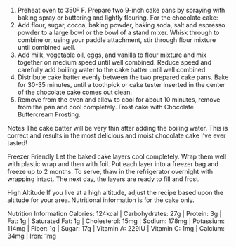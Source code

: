 1. Preheat oven to 350º F. Prepare two 9-inch cake pans by spraying with baking spray or buttering and lightly flouring.
For the chocolate cake:
2. Add flour, sugar, cocoa, baking powder, baking soda, salt and espresso powder to a large bowl or the bowl of a stand mixer. Whisk through to combine or, using your paddle attachment, stir through flour mixture until combined well.
3. Add milk, vegetable oil, eggs, and vanilla to flour mixture and mix together on medium speed until well combined. Reduce speed and carefully add boiling water to the cake batter until well combined.
4. Distribute cake batter evenly between the two prepared cake pans. Bake for 30-35 minutes, until a toothpick or cake tester inserted in the center of the chocolate cake comes out clean.
5. Remove from the oven and allow to cool for about 10 minutes, remove from the pan and cool completely.
Frost cake with Chocolate Buttercream Frosting.


Notes
The cake batter will be very thin after adding the boiling water. This is correct and results in the most delicious and moist chocolate cake I’ve ever tasted!


Freezer Friendly
Let the baked cake layers cool completely. Wrap them well with plastic wrap and then with foil. Put each layer into a freezer bag and freeze up to 2 months. To serve, thaw in the refrigerator overnight with wrapping intact. The next day, the layers are ready to fill and frost.


High Altitude 
If you live at a high altitude, adjust the recipe based upon the altitude for your area. 
Nutritional information is for the cake only.


Nutrition Information
Calories: 124kcal | Carbohydrates: 27g | Protein: 3g | Fat: 1g | Saturated Fat: 1g | Cholesterol: 15mg | Sodium: 178mg | Potassium: 114mg | Fiber: 1g | Sugar: 17g | Vitamin A: 229IU | Vitamin C: 1mg | Calcium: 34mg | Iron: 1mg